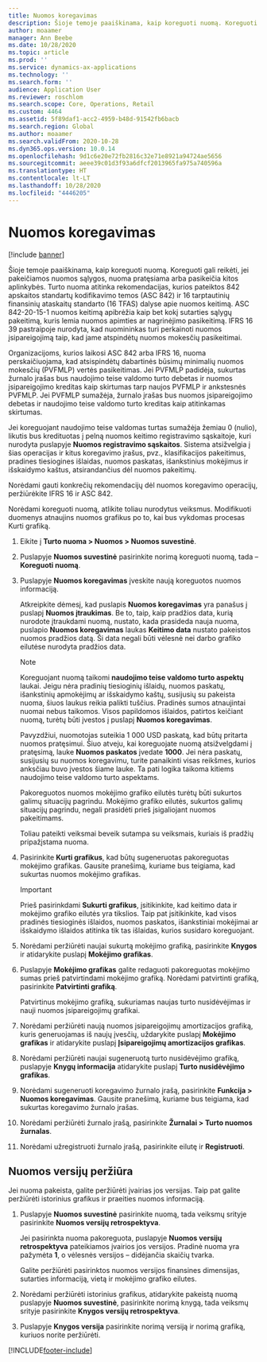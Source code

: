 ```yaml
---
title: Nuomos koregavimas
description: Šioje temoje paaiškinama, kaip koreguoti nuomą. Koreguoti gali reikėti, jei pakeičiamos nuomos sąlygos, nuoma pratęsiama arba pasikeičia kitos aplinkybės.
author: moaamer
manager: Ann Beebe
ms.date: 10/28/2020
ms.topic: article
ms.prod: ''
ms.service: dynamics-ax-applications
ms.technology: ''
ms.search.form: ''
audience: Application User
ms.reviewer: roschlom
ms.search.scope: Core, Operations, Retail
ms.custom: 4464
ms.assetid: 5f89daf1-acc2-4959-b48d-91542fb6bacb
ms.search.region: Global
ms.author: moaamer
ms.search.validFrom: 2020-10-28
ms.dyn365.ops.version: 10.0.14
ms.openlocfilehash: 9d1c6e20e72fb2816c32e71e8921a94724ae5656
ms.sourcegitcommit: aeee39c01d3f93a6dfcf2013965fa975a740596a
ms.translationtype: HT
ms.contentlocale: lt-LT
ms.lasthandoff: 10/28/2020
ms.locfileid: "4446205"
---
```

# <a name="adjust-leases"></a>Nuomos koregavimas

[!include [banner](../includes/banner.md)]

Šioje temoje paaiškinama, kaip koreguoti nuomą. Koreguoti gali reikėti, jei pakeičiamos nuomos sąlygos, nuoma pratęsiama arba pasikeičia kitos aplinkybės. Turto nuoma atitinka rekomendacijas, kurios pateiktos 842 apskaitos standartų kodifikavimo temos (ASC 842) ir 16 tarptautinių finansinių ataskaitų standarto (16 TFAS) dalyse apie nuomos keitimą. ASC 842-20-15-1 nuomos keitimą apibrėžia kaip bet kokį sutarties sąlygų pakeitimą, kuris lemia nuomos apimties ar nagrinėjimo pasikeitimą. IFRS 16 39 pastraipoje nurodyta, kad nuomininkas turi perkainoti nuomos įsipareigojimą taip, kad jame atspindėtų nuomos mokesčių pasikeitimai.

Organizacijoms, kurios laikosi ASC 842 arba IFRS 16, nuoma perskaičiuojama, kad atsispindėtų dabartinės būsimų minimalių nuomos mokesčių (PVFMLP) vertės pasikeitimas. Jei PVFMLP padidėja, sukurtas žurnalo įrašas bus naudojimo teise valdomo turto debetas ir nuomos įsipareigojimo kreditas kaip skirtumas tarp naujos PVFMLP ir ankstesnės PVFMLP. Jei PVFMLP sumažėja, žurnalo įrašas bus nuomos įsipareigojimo debetas ir naudojimo teise valdomo turto kreditas kaip atitinkamas skirtumas.

Jei koreguojant naudojimo teise valdomas turtas sumažėja žemiau 0 (nulio), likutis bus kredituotas į pelną nuomos keitimo registravimo sąskaitoje, kuri nurodyta puslapyje **Nuomos registravimo sąskaitos**. Sistema atsižvelgia į šias operacijas ir kitus koregavimo įrašus, pvz., klasifikacijos pakeitimus, pradines tiesiogines išlaidas, nuomos paskatas, išankstinius mokėjimus ir išskaidymo kaštus, atsirandančius dėl nuomos pakeitimų.

Norėdami gauti konkrečių rekomendacijų dėl nuomos koregavimo operacijų, peržiūrėkite IFRS 16 ir ASC 842.

Norėdami koreguoti nuomą, atlikite toliau nurodytus veiksmus. Modifikuoti duomenys atnaujins nuomos grafikus po to, kai bus vykdomas procesas Kurti grafiką.

1. Eikite į **Turto nuoma \> Nuomos \> Nuomos suvestinė**.
2. Puslapyje **Nuomos suvestinė** pasirinkite norimą koreguoti nuomą, tada – **Koreguoti nuomą**.
3. Puslapyje **Nuomos koregavimas** įveskite naują koreguotos nuomos informaciją.

    Atkreipkite dėmesį, kad puslapis **Nuomos koregavimas** yra panašus į puslapį **Nuomos įtraukimas**. Be to, taip, kaip pradžios data, kurią nurodote įtraukdami nuomą, nustato, kada prasideda nauja nuoma, puslapio **Nuomos koregavimas** laukas **Keitimo data** nustato pakeistos nuomos pradžios datą. Ši data negali būti vėlesnė nei darbo grafiko eilutėse nurodyta pradžios data.

    > [!NOTE]
    > Koreguojant nuomą taikomi **naudojimo teise valdomo turto aspektų** laukai. Jeigu nėra pradinių tiesioginių išlaidų, nuomos paskatų, išankstinių apmokėjimų ar išskaidymo kaštų, susijusių su pakeista nuoma, šiuos laukus reikia palikti tuščius. Pradinės sumos atnaujintai nuomai nebus taikomos. Visos papildomos išlaidos, patirtos keičiant nuomą, turėtų būti įvestos į puslapį **Nuomos koregavimas**.
    > 
    > Pavyzdžiui, nuomotojas suteikia 1 000 USD paskatą, kad būtų pritarta nuomos pratęsimui. Šiuo atveju, kai koreguojate nuomą atsižvelgdami į pratęsimą, lauke **Nuomos paskatos** įvedate **1000**. Jei nėra paskatų, susijusių su nuomos koregavimu, turite panaikinti visas reikšmes, kurios anksčiau buvo įvestos šiame lauke. Ta pati logika taikoma kitiems naudojimo teise valdomo turto aspektams.

    Pakoreguotos nuomos mokėjimo grafiko eilutės turėtų būti sukurtos galimų situacijų pagrindu. Mokėjimo grafiko eilutės, sukurtos galimų situacijų pagrindu, negali prasidėti prieš įsigaliojant nuomos pakeitimams.

    Toliau pateikti veiksmai beveik sutampa su veiksmais, kuriais iš pradžių pripažįstama nuoma.

4. Pasirinkite **Kurti grafikus**, kad būtų sugeneruotas pakoreguotas mokėjimo grafikas. Gausite pranešimą, kuriame bus teigiama, kad sukurtas nuomos mokėjimo grafikas.

    > [!IMPORTANT]
    > Prieš pasirinkdami **Sukurti grafikus**, įsitikinkite, kad keitimo data ir mokėjimo grafiko eilutės yra tikslios. Taip pat įsitikinkite, kad visos pradinės tiesioginės išlaidos, nuomos paskatos, išankstiniai mokėjimai ar išskaidymo išlaidos atitinka tik tas išlaidas, kurios susidaro koreguojant.

5. Norėdami peržiūrėti naujai sukurtą mokėjimo grafiką, pasirinkite **Knygos** ir atidarykite puslapį **Mokėjimo grafikas**.
6. Puslapyje **Mokėjimo grafikas** galite redaguoti pakoreguotas mokėjimo sumas prieš patvirtindami mokėjimo grafiką. Norėdami patvirtinti grafiką, pasirinkite **Patvirtinti grafiką**.

    Patvirtinus mokėjimo grafiką, sukuriamas naujas turto nusidėvėjimas ir nauji nuomos įsipareigojimų grafikai.

7. Norėdami peržiūrėti naują nuomos įsipareigojimų amortizacijos grafiką, kuris generuojamas iš naujų įvesčių, uždarykite puslapį **Mokėjimo grafikas** ir atidarykite puslapį **Įsipareigojimų amortizacijos grafikas**.
8. Norėdami peržiūrėti naujai sugeneruotą turto nusidėvėjimo grafiką, puslapyje **Knygų informacija** atidarykite puslapį **Turto nusidėvėjimo grafikas**.
9. Norėdami sugeneruoti koregavimo žurnalo įrašą, pasirinkite **Funkcija \> Nuomos koregavimas**. Gausite pranešimą, kuriame bus teigiama, kad sukurtas koregavimo žurnalo įrašas. 
10. Norėdami peržiūrėti žurnalo įrašą, pasirinkite **Žurnalai \> Turto nuomos žurnalas**.
11. Norėdami užregistruoti žurnalo įrašą, pasirinkite eilutę ir **Registruoti**.

## <a name="view-lease-versions"></a>Nuomos versijų peržiūra

Jei nuoma pakeista, galite peržiūrėti įvairias jos versijas. Taip pat galite peržiūrėti istorinius grafikus ir praeities nuomos informaciją.

1. Puslapyje **Nuomos suvestinė** pasirinkite nuomą, tada veiksmų srityje pasirinkite **Nuomos versijų retrospektyva**.

    Jei pasirinkta nuoma pakoreguota, puslapyje **Nuomos versijų retrospektyva** pateikiamos įvairios jos versijos. Pradinė nuoma yra pažymėta **1**, o vėlesnės versijos – didėjančia skaičių tvarka.

    Galite peržiūrėti pasirinktos nuomos versijos finansines dimensijas, sutarties informaciją, vietą ir mokėjimo grafiko eilutes.

2. Norėdami peržiūrėti istorinius grafikus, atidarykite pakeistą nuomą puslapyje **Nuomos suvestinė**, pasirinkite norimą knygą, tada veiksmų srityje pasirinkite **Knygos versijų retrospektyva**.
3. Puslapyje **Knygos versija** pasirinkite norimą versiją ir norimą grafiką, kuriuos norite peržiūrėti.


[!INCLUDE[footer-include](../../includes/footer-banner.md)]